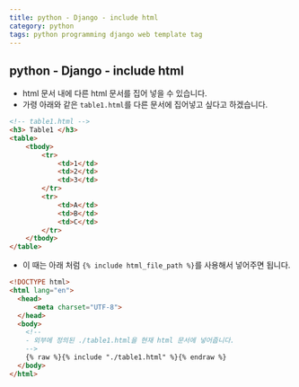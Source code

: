 ```yaml
---
title: python - Django - include html
category: python
tags: python programming django web template tag
---
```


## python - Django - include html

- html 문서 내에 다른 html 문서를 집어 넣을 수 있습니다.
- 가령 아래와 같은 `table1.html`를 다른 문서에 집어넣고 싶다고 하겠습니다.

```html
<!-- table1.html -->
<h3> Table1 </h3>
<table>
    <tbody>
        <tr>
            <td>1</td>
            <td>2</td>
            <td>3</td>
        </tr>
        <tr>
            <td>A</td>
            <td>B</td>
            <td>C</td>
        </tr>
    </tbody>
</table>
```

- 이 때는 아래 처럼 `{% include html_file_path %}`를 사용해서 넣어주면 됩니다.

```html
<!DOCTYPE html>
<html lang="en">
  <head>
      <meta charset="UTF-8">
  </head>
  <body>
    <!--
    - 외부에 정의된 ./table1.html을 현재 html 문서에 넣어줍니다.
    -->
    {% raw %}{% include "./table1.html" %}{% endraw %}
  </body>
</html>
```
